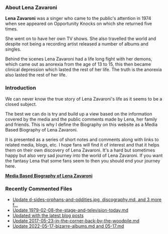 ### About Lena Zavaroni

<p><strong>Lena Zavaroni</strong> was a singer who came to the public's attention in 1974 when see appeared on Opportunity Knocks on which she returned five times.</p>

<p>She went on to have her own TV shows. She also travelled the world and despite not being a recording artist released a number of albums and singles.</p>

<p>Behind the scenes Lena Zavaroni had a life long fight with her demons, which came out as anorexia from the age of 13 to 15, this then became clinical depression which lasted the rest of her life. The truth is the anorexia also lasted the rest of her life.</p>

### Introduction

<p>We can never know the true story of Lena Zavaroni's life as it seems to be a closed subject.</p>

<p>The best we can do is try and build up a view based on the information covered by the media and the public comments made by Lena, her family and friends. This is why I define the Biography on this website as a Media Based Biography of Lena Zavaroni.</p>

<p>It is presented as a series of short notes and comments along with links to related media, blogs, etc. I hope fans will find it of interest and that it helps them on their own discovery of Lena Zavaroni. It's a hard but sometimes happy but also very sad journey into the world of Lena Zavaroni. If you want the fantasy Lena that some fans seem to then you should end your journey here.</p>

<a href="https://fanzoflenazavaroni.github.io/biography/lena-zavaroni/"><strong>Media Based Biography of Lena Zavaroni</strong></a>

### Recently Commented Files

<!-- BLOG-POST-LIST:START -->
- [Update d-sides-orphans-and-oddities.jpg, discography.md, and 3 more f…](https://github.com/FanzOfLenaZavaroni/fanzoflenazavaroni.github.io/commit/b5adf04834d025227c728cc9265321dbc12c775f)
- [Update 1979-02-08-the-stage-and-television-today.md](https://github.com/FanzOfLenaZavaroni/fanzoflenazavaroni.github.io/commit/eab4700c474b13ee3f1c23710a0b82fb8674c279)
- [Updated with the latest blog posts](https://github.com/FanzOfLenaZavaroni/fanzoflenazavaroni.github.io/commit/195b0f7c0f6cbc84524dd9cf456e8544c66b4163)
- [Update 2017-05-23-in-the-corner-back-by-the-woodpile.md](https://github.com/FanzOfLenaZavaroni/fanzoflenazavaroni.github.io/commit/e87d13a8d050876a157b2802dadd3a86677b5f5c)
- [Update 2022-05-17-bizarre-albums.md and 05-17.md](https://github.com/FanzOfLenaZavaroni/fanzoflenazavaroni.github.io/commit/fa90b5e3e86e2304ef1e183662d70a4205771524)
<!-- BLOG-POST-LIST:END -->
